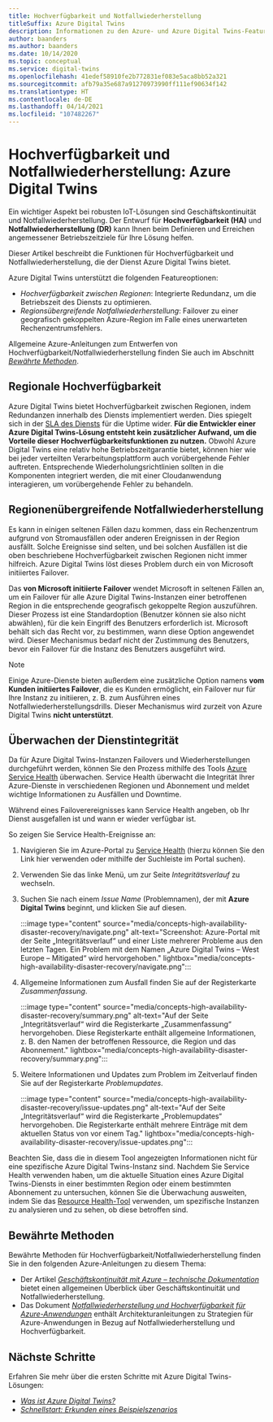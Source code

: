 ```yaml
---
title: Hochverfügbarkeit und Notfallwiederherstellung
titleSuffix: Azure Digital Twins
description: Informationen zu den Azure- und Azure Digital Twins-Features zum Erstellen von Azure IoT-Lösungen mit Hochverfügbarkeit und Notfallwiederherstellung.
author: baanders
ms.author: baanders
ms.date: 10/14/2020
ms.topic: conceptual
ms.service: digital-twins
ms.openlocfilehash: 41edef58910fe2b772831ef083e5aca8bb52a321
ms.sourcegitcommit: afb79a35e687a91270973990ff111ef90634f142
ms.translationtype: HT
ms.contentlocale: de-DE
ms.lasthandoff: 04/14/2021
ms.locfileid: "107482267"
---
```

# <a name="azure-digital-twins-high-availability-and-disaster-recovery"></a>Hochverfügbarkeit und Notfallwiederherstellung: Azure Digital Twins

Ein wichtiger Aspekt bei robusten IoT-Lösungen sind Geschäftskontinuität und Notfallwiederherstellung. Der Entwurf für **Hochverfügbarkeit (HA)** und **Notfallwiederherstellung (DR)** kann Ihnen beim Definieren und Erreichen angemessener Betriebszeitziele für Ihre Lösung helfen.

Dieser Artikel beschreibt die Funktionen für Hochverfügbarkeit und Notfallwiederherstellung, die der Dienst Azure Digital Twins bietet.

Azure Digital Twins unterstützt die folgenden Featureoptionen:
* *Hochverfügbarkeit zwischen Regionen*: Integrierte Redundanz, um die Betriebszeit des Diensts zu optimieren.
* *Regionsübergreifende Notfallwiederherstellung*: Failover zu einer geografisch gekoppelten Azure-Region im Falle eines unerwarteten Rechenzentrumsfehlers.

Allgemeine Azure-Anleitungen zum Entwerfen von Hochverfügbarkeit/Notfallwiederherstellung finden Sie auch im Abschnitt [*Bewährte Methoden*](#best-practices).

## <a name="intra-region-ha"></a>Regionale Hochverfügbarkeit
 
Azure Digital Twins bietet Hochverfügbarkeit zwischen Regionen, indem Redundanzen innerhalb des Diensts implementiert werden. Dies spiegelt sich in der [SLA des Diensts](https://azure.microsoft.com/support/legal/sla/digital-twins) für die Uptime wider. **Für die Entwickler einer Azure Digital Twins-Lösung entsteht kein zusätzlicher Aufwand, um die Vorteile dieser Hochverfügbarkeitsfunktionen zu nutzen.** Obwohl Azure Digital Twins eine relativ hohe Betriebszeitgarantie bietet, können hier wie bei jeder verteilten Verarbeitungsplattform auch vorübergehende Fehler auftreten. Entsprechende Wiederholungsrichtlinien sollten in die Komponenten integriert werden, die mit einer Cloudanwendung interagieren, um vorübergehende Fehler zu behandeln.

## <a name="cross-region-dr"></a>Regionenübergreifende Notfallwiederherstellung

Es kann in einigen seltenen Fällen dazu kommen, dass ein Rechenzentrum aufgrund von Stromausfällen oder anderen Ereignissen in der Region ausfällt. Solche Ereignisse sind selten, und bei solchen Ausfällen ist die oben beschriebene Hochverfügbarkeit zwischen Regionen nicht immer hilfreich. Azure Digital Twins löst dieses Problem durch ein von Microsoft initiiertes Failover.

Das **von Microsoft initiierte Failover** wendet Microsoft in seltenen Fällen an, um ein Failover für alle Azure Digital Twins-Instanzen einer betroffenen Region in die entsprechende geografisch gekoppelte Region auszuführen. Dieser Prozess ist eine Standardoption (Benutzer können sie also nicht abwählen), für die kein Eingriff des Benutzers erforderlich ist. Microsoft behält sich das Recht vor, zu bestimmen, wann diese Option angewendet wird. Dieser Mechanismus bedarf nicht der Zustimmung des Benutzers, bevor ein Failover für die Instanz des Benutzers ausgeführt wird.

>[!NOTE]
> Einige Azure-Dienste bieten außerdem eine zusätzliche Option namens **vom Kunden initiiertes Failover**, die es Kunden ermöglicht, ein Failover nur für Ihre Instanz zu initiieren, z. B. zum Ausführen eines Notfallwiederherstellungsdrills. Dieser Mechanismus wird zurzeit von Azure Digital Twins **nicht unterstützt**. 

## <a name="monitor-service-health"></a>Überwachen der Dienstintegrität

Da für Azure Digital Twins-Instanzen Failovers und Wiederherstellungen durchgeführt werden, können Sie den Prozess mithilfe des Tools [Azure Service Health](../service-health/service-health-overview.md) überwachen. Service Health überwacht die Integrität Ihrer Azure-Dienste in verschiedenen Regionen und Abonnement und meldet wichtige Informationen zu Ausfällen und Downtime.

Während eines Failoverereignisses kann Service Health angeben, ob Ihr Dienst ausgefallen ist und wann er wieder verfügbar ist.

So zeigen Sie Service Health-Ereignisse an:
1. Navigieren Sie im Azure-Portal zu [Service Health](https://portal.azure.com/?feature.customportal=false#blade/Microsoft_Azure_Health/AzureHealthBrowseBlade/serviceIssues) (hierzu können Sie den Link hier verwenden oder mithilfe der Suchleiste im Portal suchen).
1. Verwenden Sie das linke Menü, um zur Seite *Integritätsverlauf* zu wechseln.
1. Suchen Sie nach einem *Issue Name* (Problemnamen), der mit **Azure Digital Twins** beginnt, und klicken Sie auf diesen.

    :::image type="content" source="media/concepts-high-availability-disaster-recovery/navigate.png" alt-text="Screenshot: Azure-Portal mit der Seite „Integritätsverlauf“ und einer Liste mehrerer Probleme aus den letzten Tagen. Ein Problem mit dem Namen „Azure Digital Twins – West Europe – Mitigated“ wird hervorgehoben." lightbox="media/concepts-high-availability-disaster-recovery/navigate.png":::

1. Allgemeine Informationen zum Ausfall finden Sie auf der Registerkarte *Zusammenfassung*.

    :::image type="content" source="media/concepts-high-availability-disaster-recovery/summary.png" alt-text="Auf der Seite „Integritätsverlauf“ wird die Registerkarte „Zusammenfassung“ hervorgehoben. Diese Registerkarte enthält allgemeine Informationen, z. B. den Namen der betroffenen Ressource, die Region und das Abonnement." lightbox="media/concepts-high-availability-disaster-recovery/summary.png":::
1. Weitere Informationen und Updates zum Problem im Zeitverlauf finden Sie auf der Registerkarte *Problemupdates*.

    :::image type="content" source="media/concepts-high-availability-disaster-recovery/issue-updates.png" alt-text="Auf der Seite „Integritätsverlauf“ wird die Registerkarte „Problemupdates“ hervorgehoben. Die Registerkarte enthält mehrere Einträge mit dem aktuellen Status von vor einem Tag." lightbox="media/concepts-high-availability-disaster-recovery/issue-updates.png":::


Beachten Sie, dass die in diesem Tool angezeigten Informationen nicht für eine spezifische Azure Digital Twins-Instanz sind. Nachdem Sie Service Health verwenden haben, um die aktuelle Situation eines Azure Digital Twins-Diensts in einer bestimmten Region oder einem bestimmten Abonnement zu untersuchen, können Sie die Überwachung ausweiten, indem Sie das [Resource Health-Tool](troubleshoot-resource-health.md) verwenden, um spezifische Instanzen zu analysieren und zu sehen, ob diese betroffen sind.

## <a name="best-practices"></a>Bewährte Methoden

Bewährte Methoden für Hochverfügbarkeit/Notfallwiederherstellung finden Sie in den folgenden Azure-Anleitungen zu diesem Thema: 
* Der Artikel [*Geschäftskontinuität mit Azure – technische Dokumentation*](/azure/architecture/framework/resiliency/overview) bietet einen allgemeinen Überblick über Geschäftskontinuität und Notfallwiederherstellung. 
* Das Dokument [*Notfallwiederherstellung und Hochverfügbarkeit für Azure-Anwendungen*](/azure/architecture/framework/resiliency/backup-and-recovery) enthält Architekturanleitungen zu Strategien für Azure-Anwendungen in Bezug auf Notfallwiederherstellung und Hochverfügbarkeit.

## <a name="next-steps"></a>Nächste Schritte 

Erfahren Sie mehr über die ersten Schritte mit Azure Digital Twins-Lösungen:
 
* [*Was ist Azure Digital Twins?*](overview.md)
* [*Schnellstart: Erkunden eines Beispielszenarios*](quickstart-azure-digital-twins-explorer.md)